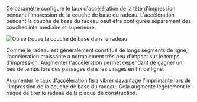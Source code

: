Ce paramètre configure le taux d'accélération de la tête d'impression pendant l'impression de la couche de base du radeau. L'accélération pendant la couche de base du radeau peut être configurée séparément des couches intermédiaire et supérieure.

![Où se trouve la couche de base dans le radeau](../../../articles/images/raft_dimensions_simplified.svg)

Comme le radeau est généralement constitué de longs segments de ligne, l'accélération croissante a normalement très peu d'impact sur le temps d'impression. Augmenter l'accélération permet cependant de gagner un peu de temps lors des passages dans les virages en fin de ligne.

Augmenter le taux d'accélération fera vibrer davantage l'imprimante lors de l'impression de la couche de base du radeau. Cela augmente légèrement le risque de tirer le radeau de la plaque de construction.
